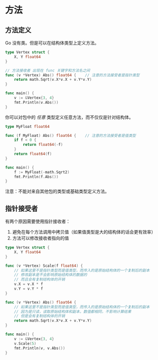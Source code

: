 # 方法

## 方法定义

Go 没有类。但是可以在结构体类型上定义方法。

```go
type Vertex struct {
	X, Y float64
}

// 方法接收者 出现在 func 关键字和方法名之间
func (v *Vertex) Abs() float64 {	// 注意的方法接受者是指针类型
	return math.Sqrt(v.X*v.X + v.Y*v.Y)
}

func main() {
	v := &Vertex{3, 4}
	fmt.Println(v.Abs())
}
```

你可以对包中的 *任意* 类型定义任意方法，而不仅仅是针对结构体。

```go
type MyFloat float64

func (f MyFloat) Abs() float64 {	// 注意的方法接受者是值类型
	if f < 0 {
		return float64(-f)
	}
	return float64(f)
}

func main() {
	f := MyFloat(-math.Sqrt2)
	fmt.Println(f.Abs())
}
```

注意：不能对来自其他包的类型或基础类型定义方法。

## 指针接受者

有两个原因需要使用指针接收者：

1. 避免在每个方法调用中拷贝值（如果值类型是大的结构体的话会更有效率）
2. 方法可以修改接收者指向的值

```go
type Vertex struct {
	X, Y float64
}

func (v *Vertex) Scale(f float64) { 
    // 如果这里不是指针类型而是值类型，而传入的是原始结构体的一个复制后的副本
    // 修改副本是不会影响原始结构体的数据的
    // 而且会有复制结构体的开销
	v.X = v.X * f
	v.Y = v.Y * f
}

func (v *Vertex) Abs() float64 {
    // 如果这里不是指针类型而是值类型，而传入的是原始结构体的一个复制后的副本
    // 因为是只读，读取原始结构体和副本，数值都相同，不影响计算结果
    // 但是会有复制结构体的开销
	return math.Sqrt(v.X*v.X + v.Y*v.Y)
}

func main() {
	v := &Vertex{3, 4}
	v.Scale(5)
	fmt.Println(v, v.Abs())
}
```

